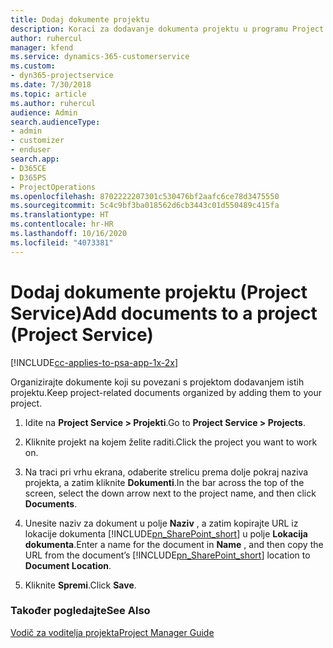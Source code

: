 ```yaml
---
title: Dodaj dokumente projektu
description: Koraci za dodavanje dokumenta projektu u programu Project Service
author: ruhercul
manager: kfend
ms.service: dynamics-365-customerservice
ms.custom:
- dyn365-projectservice
ms.date: 7/30/2018
ms.topic: article
ms.author: ruhercul
audience: Admin
search.audienceType:
- admin
- customizer
- enduser
search.app:
- D365CE
- D365PS
- ProjectOperations
ms.openlocfilehash: 8702222207301c530476bf2aafc6ce78d3475550
ms.sourcegitcommit: 5c4c9bf3ba018562d6cb3443c01d550489c415fa
ms.translationtype: HT
ms.contentlocale: hr-HR
ms.lasthandoff: 10/16/2020
ms.locfileid: "4073381"
---
```

# <a name="add-documents-to-a-project-project-service"></a><span data-ttu-id="a7fd0-103">Dodaj dokumente projektu (Project Service)</span><span class="sxs-lookup"><span data-stu-id="a7fd0-103">Add documents to a project (Project Service)</span></span>

[!INCLUDE[cc-applies-to-psa-app-1x-2x](../includes/cc-applies-to-psa-app-1x-2x.md)]

<span data-ttu-id="a7fd0-104">Organizirajte dokumente koji su povezani s projektom dodavanjem istih projektu.</span><span class="sxs-lookup"><span data-stu-id="a7fd0-104">Keep project-related documents organized by adding them to your project.</span></span>  
  
1. <span data-ttu-id="a7fd0-105">Idite na **Project Service > Projekti**.</span><span class="sxs-lookup"><span data-stu-id="a7fd0-105">Go to **Project Service > Projects**.</span></span>  
  
2. <span data-ttu-id="a7fd0-106">Kliknite projekt na kojem želite raditi.</span><span class="sxs-lookup"><span data-stu-id="a7fd0-106">Click the project you want to work on.</span></span>  
  
3. <span data-ttu-id="a7fd0-107">Na traci pri vrhu ekrana, odaberite strelicu prema dolje pokraj naziva projekta, a zatim kliknite **Dokumenti**.</span><span class="sxs-lookup"><span data-stu-id="a7fd0-107">In the bar across the top of the screen, select the down arrow next to the project name, and then click **Documents**.</span></span>  
  
4. <span data-ttu-id="a7fd0-108">Unesite naziv za dokument u polje **Naziv** , a zatim kopirajte URL iz lokacije dokumenta [!INCLUDE[pn_SharePoint_short](../includes/pn-sharepoint-short.md)] u polje **Lokacija dokumenta**.</span><span class="sxs-lookup"><span data-stu-id="a7fd0-108">Enter a name for the document in **Name** ,  and then copy the URL from the document’s [!INCLUDE[pn_SharePoint_short](../includes/pn-sharepoint-short.md)] location to **Document Location**.</span></span>  
  
5. <span data-ttu-id="a7fd0-109">Kliknite **Spremi**.</span><span class="sxs-lookup"><span data-stu-id="a7fd0-109">Click **Save**.</span></span>  
  
### <a name="see-also"></a><span data-ttu-id="a7fd0-110">Također pogledajte</span><span class="sxs-lookup"><span data-stu-id="a7fd0-110">See Also</span></span>  
 [<span data-ttu-id="a7fd0-111">Vodič za voditelja projekta</span><span class="sxs-lookup"><span data-stu-id="a7fd0-111">Project Manager Guide</span></span>](../psa/project-manager-guide.md)
